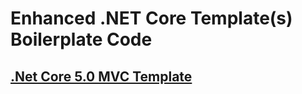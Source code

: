 # Enhanced .NET Core Template(s) Boilerplate Code

## [.Net Core 5.0 MVC Template](dotnet-core-ef-repo-pattern-async/Readme.MD)


